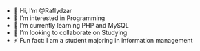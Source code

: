 - 👋 Hi, I’m @Raflydzar
- 👀 I’m interested in Programming
- 🌱 I’m currently learning PHP and MySQL
- 💞️ I’m looking to collaborate on Studying
- ⚡ Fun fact: I am a student majoring in information management

<!---
Raflydzar/Raflydzar is a ✨ special ✨ repository because its `README.md` (this file) appears on your GitHub profile.
You can click the Preview link to take a look at your changes.
--->
